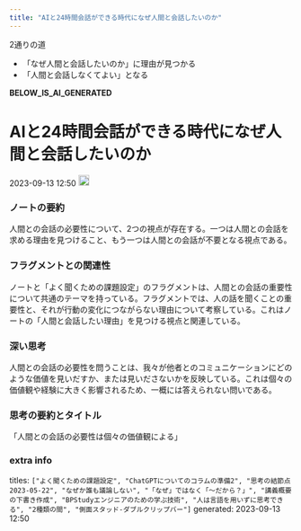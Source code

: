 ```yaml
---
title: "AIと24時間会話ができる時代になぜ人間と会話したいのか"
---
```


2通りの道
- 「なぜ人間と会話したいのか」に理由が見つかる
- 「人間と会話しなくてよい」となる


__BELOW_IS_AI_GENERATED__
# AIと24時間会話ができる時代になぜ人間と会話したいのか
 2023-09-13 12:50 <img src='https://scrapbox.io/api/pages/nishio/omni/icon' alt='omni.icon' height="19.5"/>
### ノートの要約
人間との会話の必要性について、2つの視点が存在する。一つは人間との会話を求める理由を見つけること、もう一つは人間との会話が不要となる視点である。

### フラグメントとの関連性
ノートと「よく聞くための課題設定」のフラグメントは、人間との会話の重要性について共通のテーマを持っている。フラグメントでは、人の話を聞くことの重要性と、それが行動の変化につながらない理由について考察している。これはノートの「人間と会話したい理由」を見つける視点と関連している。

### 深い思考
人間との会話の必要性を問うことは、我々が他者とのコミュニケーションにどのような価値を見いだすか、または見いださないかを反映している。これは個々の価値観や経験に大きく影響されるため、一概には答えられない問いである。

### 思考の要約とタイトル
「人間との会話の必要性は個々の価値観による」

### extra info
titles: `["よく聞くための課題設定", "ChatGPTについてのコラムの準備2", "思考の結節点2023-05-22", "なぜか誰も議論しない", "「なぜ」ではなく「〜だから？」", "講義概要の下書き作成", "BPStudyエンジニアのための学ぶ技術", "人は言語を用いずに思考できる", "2種類の間", "側面スタッド-ダブルクリップバー"]`
generated: 2023-09-13 12:50
